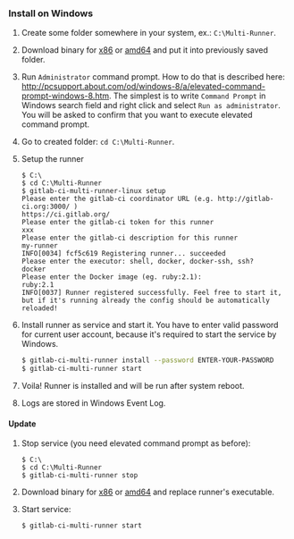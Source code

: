 ### Install on Windows

1. Create some folder somewhere in your system, ex.: `C:\Multi-Runner`.

1. Download binary for [x86](https://gitlab-ci-multi-runner-downloads.s3.amazonaws.com/latest/binaries/gitlab-ci-multi-runner-windows-386.exe) or [amd64](https://gitlab-ci-multi-runner-downloads.s3.amazonaws.com/latest/binaries/gitlab-ci-multi-runner-windows-amd64.exe) and put it into previously saved folder.

1. Run `Administrator` command prompt. How to do that is described here: http://pcsupport.about.com/od/windows-8/a/elevated-command-prompt-windows-8.htm. The simplest is to write `Command Prompt` in Windows search field and right click and select `Run as administrator`. You will be asked to confirm that you want to execute elevated command prompt.

1. Go to created folder: `cd C:\Multi-Runner`.

1. Setup the runner
	```batch
	$ C:\
	$ cd C:\Multi-Runner
	$ gitlab-ci-multi-runner-linux setup
	Please enter the gitlab-ci coordinator URL (e.g. http://gitlab-ci.org:3000/ )
	https://ci.gitlab.org/
	Please enter the gitlab-ci token for this runner
	xxx
	Please enter the gitlab-ci description for this runner
	my-runner
	INFO[0034] fcf5c619 Registering runner... succeeded
	Please enter the executor: shell, docker, docker-ssh, ssh?
	docker
	Please enter the Docker image (eg. ruby:2.1):
	ruby:2.1
	INFO[0037] Runner registered successfully. Feel free to start it, but if it's running already the config should be automatically reloaded!
	```

1. Install runner as service and start it. You have to enter valid password for current user account, because it's required to start the service by Windows.
	```bash
	$ gitlab-ci-multi-runner install --password ENTER-YOUR-PASSWORD
	$ gitlab-ci-multi-runner start
	```

1. Voila! Runner is installed and will be run after system reboot.

1. Logs are stored in Windows Event Log.

#### Update

1. Stop service (you need elevated command prompt as before):
	```batch
	$ C:\
	$ cd C:\Multi-Runner
	$ gitlab-ci-multi-runner stop
	```

1. Download binary for [x86](https://gitlab-ci-multi-runner-downloads.s3.amazonaws.com/latest/binaries/gitlab-ci-multi-runner-windows-386.exe) or [amd64](https://gitlab-ci-multi-runner-downloads.s3.amazonaws.com/latest/binaries/gitlab-ci-multi-runner-windows-amd64.exe) and replace runner's executable.

1. Start service:
	```batch
	$ gitlab-ci-multi-runner start
	```
